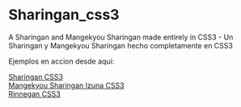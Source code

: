 Sharingan_css3
==============

A Sharingan and Mangekyou Sharingan made ​​entirely in CSS3 -  Un Sharingan y Mangekyou Sharingan hecho completamente en CSS3


Ejemplos en accion desde aqui:

<a href="http://lordcaos.com.ve/experimentos/css3/sharingan.html">Sharingan CSS3</a>
<br/>
<a href="http://lordcaos.com.ve/experimentos/css3/izuna.html">Mangekyou Sharingan Izuna CSS3</a>
<br/>
<a href="http://lordcaos.com.ve/experimentos/css3/rinne.html">Rinnegan CSS3</a>
